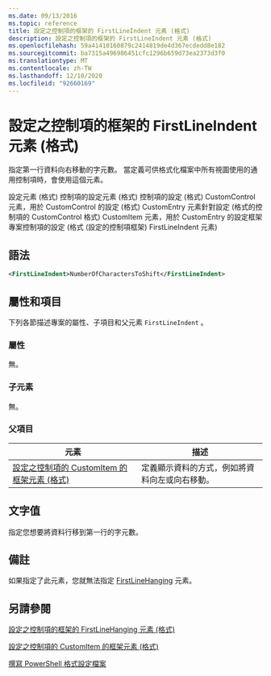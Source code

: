 ```yaml
---
ms.date: 09/13/2016
ms.topic: reference
title: 設定之控制項的框架的 FirstLineIndent 元素 (格式)
description: 設定之控制項的框架的 FirstLineIndent 元素 (格式)
ms.openlocfilehash: 59a41410160879c2414819de4d367ecdedd8e182
ms.sourcegitcommit: ba7315a496986451cfc1296b659d73ea2373d3f0
ms.translationtype: MT
ms.contentlocale: zh-TW
ms.lasthandoff: 12/10/2020
ms.locfileid: "92660169"
---
```

# <a name="firstlineindent-element-for-frame-for-controls-for-configuration-format"></a>設定之控制項的框架的 FirstLineIndent 元素 (格式)

指定第一行資料向右移動的字元數。 當定義可供格式化檔案中所有視圖使用的通用控制項時，會使用這個元素。

設定元素 (格式) 控制項的設定元素 (格式) 控制項的設定 (格式) CustomControl 元素，用於 CustomControl 的設定 (格式) CustomEntry 元素針對設定 (格式的控制項的 CustomControl 格式) CustomItem 元素，用於 CustomEntry 的設定框架專案控制項的設定 (格式 (設定的控制項框架) FirstLineIndent 元素) 

## <a name="syntax"></a>語法

```xml
<FirstLineIndent>NumberOfCharactersToShift</FirstLineIndent>
```

## <a name="attributes-and-elements"></a>屬性和項目

下列各節描述專案的屬性、子項目和父元素 `FirstLineIndent` 。

### <a name="attributes"></a>屬性

無。

### <a name="child-elements"></a>子元素

無。

### <a name="parent-elements"></a>父項目

|元素|描述|
|-------------|-----------------|
|[設定之控制項的 CustomItem 的框架元素 (格式)](./frame-element-for-customitem-for-controls-for-configuration-format.md)|定義顯示資料的方式，例如將資料向左或向右移動。|

## <a name="text-value"></a>文字值

指定您想要將資料行移到第一行的字元數。

## <a name="remarks"></a>備註

如果指定了此元素，您就無法指定 [FirstLineHanging](./firstlinehanging-element-for-frame-for-controls-for-configuration-format.md) 元素。

## <a name="see-also"></a>另請參閱

[設定之控制項的框架的 FirstLineHanging 元素 (格式)](./firstlinehanging-element-for-frame-for-controls-for-configuration-format.md)

[設定之控制項的 CustomItem 的框架元素 (格式)](./frame-element-for-customitem-for-controls-for-configuration-format.md)

[撰寫 PowerShell 格式設定檔案](./writing-a-powershell-formatting-file.md)
